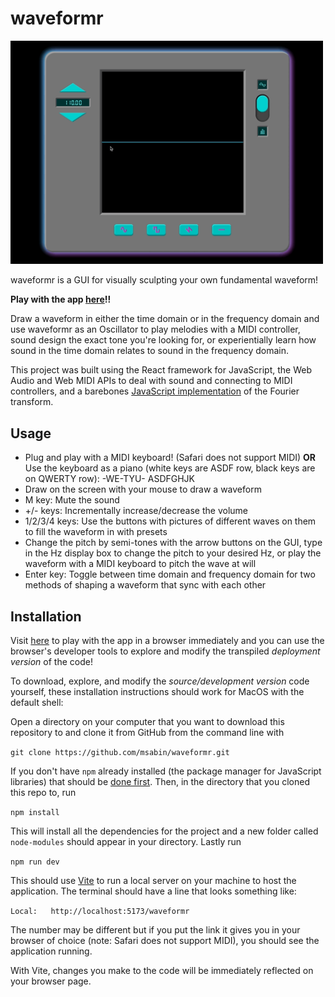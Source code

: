 # waveformr

<img src="/screencaps/drawing-demo.gif" width="500">

waveformr is a GUI for visually sculpting your own fundamental waveform!  

**Play with the app [here](https://msabin.github.io/waveformr/)!!**

Draw a waveform in either the time domain or in the frequency domain and use waveformr as an Oscillator to play melodies with a MIDI controller, sound design the exact tone you're looking for, or experientially learn how sound in the time domain relates to sound in the frequency domain.

This project was built using the React framework for JavaScript, the Web Audio and Web MIDI APIs to deal with sound and connecting to MIDI controllers, and a barebones [JavaScript implementation](https://www.nayuki.io/page/free-small-fft-in-multiple-languages) of the Fourier transform.



<!-- <img src="/screencaps/drawing-demo2.gif" width="350"> -->

## Usage

- Plug and play with a MIDI keyboard! (Safari does not support MIDI)
**OR**
Use the keyboard as a piano (white keys are ASDF row, black keys are on QWERTY row):
-WE-TYU-
ASDFGHJK
- Draw on the screen with your mouse to draw a waveform
- M key: Mute the sound
- +/- keys: Incrementally increase/decrease the volume
- 1/2/3/4 keys: Use the buttons with pictures of different waves on them to fill the waveform in with presets
- Change the pitch by semi-tones with the arrow buttons on the GUI, type in the Hz display box to change the pitch to your desired Hz, or play the waveform with a MIDI keyboard to pitch the wave at will
- Enter key: Toggle between time domain and frequency domain for two methods of shaping a waveform that sync with each other


## Installation
Visit [here](https://msabin.github.io/waveformr/) to play with the app in a browser immediately and you can use the browser's developer tools to explore and modify the transpiled *deployment version* of the code!

To download, explore, and modify the *source/development version* code yourself, these installation instructions should work for MacOS with the default shell:

Open a directory on your computer that you want to download this repository to and clone it from GitHub from the command line with

`git clone https://github.com/msabin/waveformr.git`

If you don't have `npm` already installed (the package manager for JavaScript libraries) that should be [done first](https://docs.npmjs.com/downloading-and-installing-node-js-and-npm).  Then, in the directory that you cloned this repo to, run

`npm install`

This will install all the dependencies for the project and a new folder called `node-modules` should appear in your directory.  Lastly run

`npm run dev`

This should use [Vite](https://vitejs.dev/guide/) to run a local server on your machine to host the application.  The terminal should have a line that looks something like:

`Local:   http://localhost:5173/waveformr`

The number may be different but if you put the link it gives you in your browser of choice (note: Safari does not support MIDI), you should see the application running.

With Vite, changes you make to the code will be immediately reflected on your browser page.